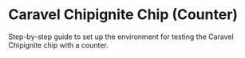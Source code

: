 # Caravel Chipignite Chip (Counter)
Step-by-step guide to set up the environment for testing the Caravel Chipignite chip with a counter.
